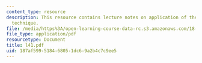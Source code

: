 ```yaml
---
content_type: resource
description: This resource contains lecture notes on application of the entropy tensorization
  technique.
file: /media/https%3A/open-learning-course-data-rc.s3.amazonaws.com/18-465-topics-in-statistics-statistical-learning-theory-spring-2007/187af599518468051dc69a2b4c7c9ee5_l41.pdf
file_type: application/pdf
resourcetype: Document
title: l41.pdf
uid: 187af599-5184-6805-1dc6-9a2b4c7c9ee5
---
```

